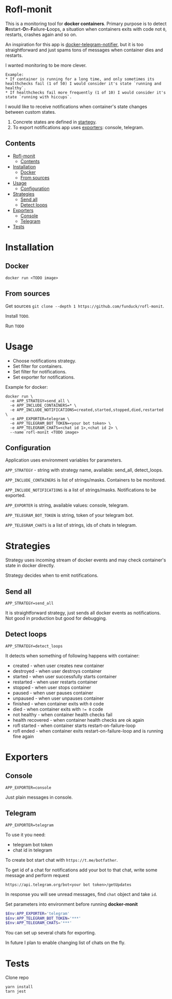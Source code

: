 # Rofl-monit

This is a monitoring tool for **docker containers**. Primary purpose is to detect **R**estart-**O**n-**F**ailure-**L**oops, a situation when containers exits with code not `0`, restarts, crashes again and so on.

An inspiration for this app is [docker-telegram-notifier](https://github.com/arefaslani/docker-telegram-notifier), but it is too straightforward and just spams tons of messages when container dies and restarts.

I wanted monitoring to be more clever.

    Example:
    * If container is running for a long time, and only sometimes its healthchecks fail (1 of 50) I would consider it's state `running and healthy`.
    * If healthchecks fail more frequently (1 of 10) I would consider it's state `running with hiccups`.

I would like to receive notifications when container's state changes between custom states.
1. Concrete states are defined in [startegy](#strategies).
2. To export notifications app uses [exporters](#exporters): console, telegram.

## Contents
- [Rofl-monit](#rofl-monit)
  - [Contents](#contents)
- [Installation](#installation)
  - [Docker](#docker)
  - [From sources](#from-sources)
- [Usage](#usage)
  - [Configuration](#configuration)
- [Strategies](#strategies)
  - [Send all](#send-all)
  - [Detect loops](#detect-loops)
- [Exporters](#exporters)
  - [Console](#console)
  - [Telegram](#telegram)
- [Tests](#tests)


# Installation
## Docker
`docker run <TODO image>`

## From sources
Get sources `git clone --depth 1 https://github.com/funduck/rofl-monit`.

Install `TODO`.

Run `TODO`

# Usage
* Choose notifications strategy.
* Set filter for containers.
* Set filter for notifications.
* Set exporter for notifications.

Example for docker:
```
docker run \
  -e APP_STRATEGY=send_all \
  -e APP_INCLUDE_CONTAINERS=* \
  -e APP_INCLUDE_NOTIFICATIONS=created,started,stopped,died,restarted \
  -e APP_EXPORTER=telegram \
  -e APP_TELEGRAM_BOT_TOKEN=<your bot token> \
  -e APP_TELEGRAM_CHATS=<chat id 1>,<chat id 2> \
  --name rofl-monit <TODO image>
```
## Configuration
Application uses environment variables for parameters.

`APP_STRATEGY` - string with strategy name, available: send_all, detect_loops.

`APP_INCLUDE_CONTAINERS` is list of strings/masks. Containers to be monitored.

`APP_INCLUDE_NOTIFICATIONS` is a list of strings/masks. Notifications to be exported.

`APP_EXPORTER` is string, available values: console, telegram.

`APP_TELEGRAM_BOT_TOKEN` is string, token of your telegram bot.

`APP_TELEGRAM_CHATS` is a list of strings, ids of chats in telegram.

# Strategies
Strategy uses incoming stream of docker events and may check container's state in docker directly.

Strategy decides when to emit notifications.
## Send all
`APP_STRATEGY=send_all`

It is straightforward strategy, just sends all docker events as notifications. Not good in production but good for debugging.

## Detect loops
`APP_STRATEGY=detect_loops`

It detects when something of following happens with container:
* created - when user creates new container
* destroyed - when user destroys container
* started - when user successfully starts container
* restarted - when user restarts container
* stopped - when user stops container
* paused - when user pauses container
* unpaused - when user unpauses container
* finished - when container exits with `0` code
* died - when container exits with `!= 0` code
* not healthy - when container health checks fail
* health recovered - when container health checks are ok again
* rofl started - when container starts restart-on-failure-loop
* rofl ended - when container exits restart-on-failure-loop and is running fine again

# Exporters
## Console
`APP_EXPORTER=console`

Just plain messages in console.
## Telegram
`APP_EXPORTER=telegram`

To use it you need:
* telegram bot token
* chat id in telegram

To create bot start chat with `https://t.me/botfather`.

To get id of a chat for notifications add your bot to that chat, write some message and perform request
```
https://api.telegram.org/bot<your bot token>/getUpdates
```
In response you will see unread messages, find `chat` object and take `id`.

Set parameters into environment before running **docker-monit**
```PowerShell
$Env:APP_EXPORTER='telegram'
$Env:APP_TELEGRAM_BOT_TOKEN='***'
$Env:APP_TELEGRAM_CHATS='***'
```
You can set up several chats for exporting.

In future I plan to enable changing list of chats on the fly.

# Tests
Clone repo
```
yarn install
tarn jest
```
